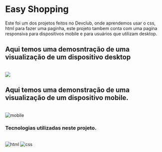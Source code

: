 <h1>Easy Shopping</h1>
<p>Este foi um dos projetos feitos no Devclub, onde aprendemos usar o css, html para fazer uma paginha, este projeto tambem conta com uma pagina responsiva para dispositivos mobile e para usuários que utilizam desktop.</p>
<h2>Aqui temos uma demosntração de uma visualização de um dispositivo desktop</h2>
<br>
<img src="https://github.com/Hjordan023/easy-shiopping-mobile/blob/master/Git/Easy%20Shopping%20Via%20Mobile/imagens/easy%20page%20web.png?raw=true alt="desktop">
<h2>Aqui temos uma demonstração de uma visualização de um dispositivo mobile.</h2>
<br>
<img src="https://github.com/Hjordan023/easy-shiopping-mobile/blob/master/Git/Easy%20Shopping%20Via%20Mobile/imagens/easy%20page%20phone.png?raw=true" alt="mobile">
<h3>Tecnologias utilizadas neste projeto.</h3>
<br>
<img src="https://img.shields.io/badge/HTML5-E34F26?style=for-the-badge&logo=html5&logoColor=white"  alt="html">
<img src="http://img.shields.io/badge/CSS-239120?&style=for-the-badge&logo=css3&logoColor=white" alt="css">
